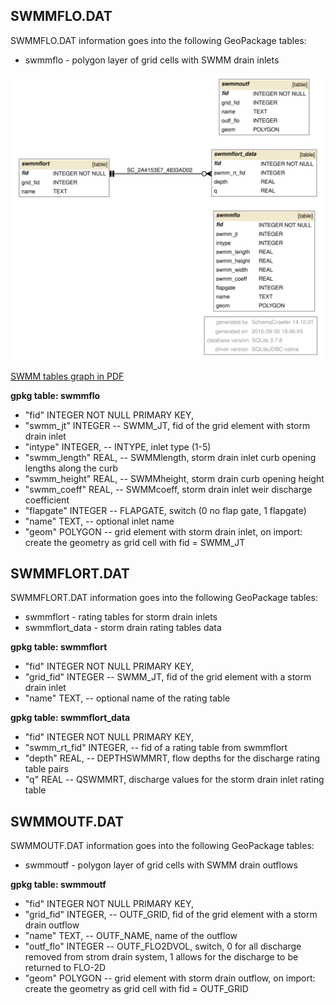 
<a name="swmmflo"></a>
## SWMMFLO.DAT 

SWMMFLO.DAT information goes into the following GeoPackage tables:

* swmmflo - polygon layer of grid cells with SWMM drain inlets

![SWMM tables graph](db_schema_graphs/swmm.svg)

[SWMM tables graph in PDF](db_schema_graphs/swmm.pdf)

**gpkg table: swmmflo** 

* "fid" INTEGER NOT NULL PRIMARY KEY,
* "swmm_jt" INTEGER -- SWMM_JT, fid of the grid element with storm drain inlet
* "intype" INTEGER, -- INTYPE, inlet type (1-5)
* "swmm_length" REAL, -- SWMMlength, storm drain inlet curb opening lengths along the curb
* "swmm_height" REAL, -- SWMMheight, storm drain curb opening height
* "swmm_coeff" REAL, -- SWMMcoeff, storm drain inlet weir discharge coefficient
* "flapgate" INTEGER -- FLAPGATE, switch (0 no flap gate, 1 flapgate)
* "name" TEXT, -- optional inlet name
* "geom" POLYGON -- grid element with storm drain inlet, on import: create the geometry as grid cell with fid = SWMM_JT


<a name="swmmflort"></a>
## SWMMFLORT.DAT 


SWMMFLORT.DAT information goes into the following GeoPackage tables:

* swmmflort - rating tables for storm drain inlets
* swmmflort_data - storm drain rating tables data

**gpkg table: swmmflort** 

* "fid" INTEGER NOT NULL PRIMARY KEY,
* "grid_fid" INTEGER -- SWMM_JT, fid of the grid element with a storm drain inlet
* "name" TEXT, -- optional name of the rating table

**gpkg table: swmmflort_data** 

* "fid" INTEGER NOT NULL PRIMARY KEY,
* "swmm_rt_fid" INTEGER, -- fid of a rating table from swmmflort
* "depth" REAL, -- DEPTHSWMMRT, flow depths for the discharge rating table pairs
* "q" REAL -- QSWMMRT, discharge values for the storm drain inlet rating table


<a name="swmmoutf"></a>
## SWMMOUTF.DAT 

SWMMOUTF.DAT information goes into the following GeoPackage tables:

* swmmoutf - polygon layer of grid cells with SWMM drain outflows

**gpkg table: swmmoutf**

* "fid" INTEGER NOT NULL PRIMARY KEY,
* "grid_fid" INTEGER, -- OUTF_GRID, fid of the grid element with a storm drain outflow
* "name" TEXT, -- OUTF_NAME, name of the outflow
* "outf_flo" INTEGER -- OUTF_FLO2DVOL, switch, 0 for all discharge removed from strom drain system, 1 allows for the discharge to be returned to FLO-2D
* "geom" POLYGON -- grid element with storm drain outflow, on import: create the geometry as grid cell with fid = OUTF_GRID

